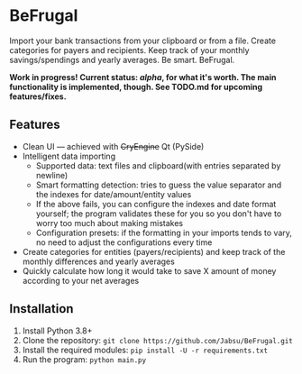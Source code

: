 # BeFrugal

Import your bank transactions from your clipboard or from a file. Create categories for payers and recipients. Keep track of your monthly savings/spendings and yearly averages. Be smart. BeFrugal.

**Work in progress! Current status: *alpha*, for what it's worth. The main functionality is implemented, though. See TODO.md for upcoming features/fixes.**

## Features
- Clean UI — achieved with ~~CryEngine~~ Qt (PySide)
- Intelligent data importing
    - Supported data: text files and clipboard(with entries separated by newline)
    - Smart formatting detection: tries to guess the value separator and the indexes for date/amount/entity values
    - If the above fails, you can configure the indexes and date format yourself; the program validates these for you so you don't have to worry too much about making mistakes
    - Configuration presets: if the formatting in your imports tends to vary, no need to adjust the configurations every time
- Create categories for entities (payers/recipients) and keep track of the monthly differences and yearly averages
- Quickly calculate how long it would take to save X amount of money according to your net averages

## Installation
1. Install Python 3.8+ 
2. Clone the repository: `git clone https://github.com/Jabsu/BeFrugal.git`
3. Install the required modules: `pip install -U -r requirements.txt`
4. Run the program: `python main.py`
